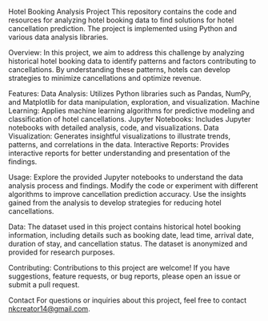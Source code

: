 Hotel Booking Analysis Project
This repository contains the code and resources for analyzing hotel booking data to find solutions for hotel cancellation prediction. 
The project is implemented using Python and various data analysis libraries.

Overview:
In this project, we aim to address this challenge by analyzing historical hotel booking data to identify patterns and factors contributing to cancellations.
By understanding these patterns, hotels can develop strategies to minimize cancellations and optimize revenue.

Features:
Data Analysis: Utilizes Python libraries such as Pandas, NumPy, and Matplotlib for data manipulation, exploration, and visualization.
Machine Learning: Applies machine learning algorithms for predictive modeling and classification of hotel cancellations.
Jupyter Notebooks: Includes Jupyter notebooks with detailed analysis, code, and visualizations.
Data Visualization: Generates insightful visualizations to illustrate trends, patterns, and correlations in the data.
Interactive Reports: Provides interactive reports for better understanding and presentation of the findings.

Usage:
Explore the provided Jupyter notebooks to understand the data analysis process and findings.
Modify the code or experiment with different algorithms to improve cancellation prediction accuracy.
Use the insights gained from the analysis to develop strategies for reducing hotel cancellations.

Data:
The dataset used in this project contains historical hotel booking information, including details such as booking date, lead time, arrival date, 
duration of stay, and cancellation status. The dataset is anonymized and provided for research purposes.

Contributing:
Contributions to this project are welcome! If you have suggestions, feature requests, or bug reports, please open an issue or submit a pull request.

Contact
For questions or inquiries about this project, feel free to contact nkcreator14@gmail.com.
